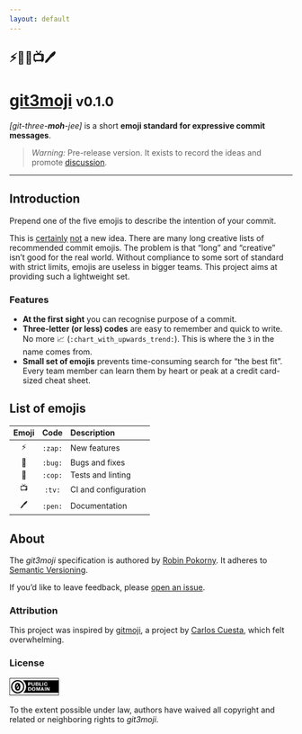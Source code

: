 ```yaml
---
layout: default
---
```

## ⚡️🐛👮📺🖊
<h1><a href="./">git3moji</a> <small>v0.1.0</small></h1>

*[git-three-**moh**-jee]*  is a short **emoji standard for expressive commit messages**.

> *Warning:* Pre-release version. It exists to record the ideas and promote [discussion](https://github.com/robinpokorny/git3moji/issues).

<!-- @TODO
[Introduction](#introduction) –
[List](#list-of-emojis) –
[Features](#features) –
[About](#about)
-->
---

## Introduction

Prepend one of the five emojis to describe the intention of your commit.

This is
[certainly](https://gitmoji.carloscuesta.me/)
[not](https://github.com/slashsBin/styleguide-git-commit-message)
a new idea. There are many long creative lists of recommended commit emojis. The problem is that “long” and “creative” isn’t good for the real world. Without compliance to some sort of standard with strict limits, emojis are useless in bigger teams. This project aims at providing such a lightweight set.

### Features
* **At the first sight** you can recognise purpose of a commit.
* **Three-letter (or less) codes** are easy to remember and quick to write. No more 📈 (`:chart_with_upwards_trend:`). This is where the `3` in the name comes from.
* **Small set of emojis** prevents time-consuming search for “the best fit”. Every team member can learn them by heart or peak at a credit card-sized cheat sheet.

## List of emojis

Emoji| Code    | Description
:---:|:---:    |:---
⚡️   | `:zap:` | New features
🐛   | `:bug:` | Bugs and fixes
👮   | `:cop:` | Tests and linting
📺   | `:tv:`  | CI and configuration
🖊   | `:pen:` | Documentation

<!-- @TODO
## Usage
`git commit -m ":zap: Add users endpoint, fixes #27"`
`1b74135 ⚡️ Add users endpoint, fixes #27`
-->

## About
The *git3moji* specification is authored by [Robin Pokorny](https://robinpokorny.com/).
It adheres to [Semantic Versioning](http://semver.org/spec/v2.0.0.html).

If you’d like to leave feedback, please [open an issue](https://github.com/robinpokorny/git3moji/issues).

### Attribution
This project was inspired by [gitmoji](https://gitmoji.carloscuesta.me/), a project by [Carlos Cuesta](https://carloscuesta.me/), which felt overwhelming.

### License

<a href="http://creativecommons.org/publicdomain/zero/1.0/">
  <img src="./images/cc-zero.png" width="88">
</a>

To the extent possible under law, authors have waived all copyright and related or neighboring rights to *git3moji*.
